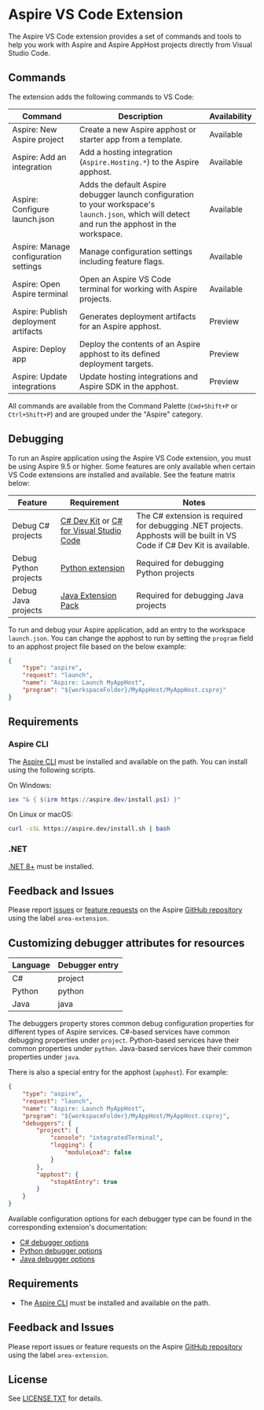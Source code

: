 
# Aspire VS Code Extension

The Aspire VS Code extension provides a set of commands and tools to help you work with Aspire and Aspire AppHost projects directly from Visual Studio Code.

## Commands

The extension adds the following commands to VS Code:

| Command | Description | Availability |
|---------|-------------|--------------|
| Aspire: New Aspire project | Create a new Aspire apphost or starter app from a template. | Available |
| Aspire: Add an integration | Add a hosting integration (`Aspire.Hosting.*`) to the Aspire apphost. | Available |
| Aspire: Configure launch.json | Adds the default Aspire debugger launch configuration to your workspace's `launch.json`, which will detect and run the apphost in the workspace. | Available |
| Aspire: Manage configuration settings | Manage configuration settings including feature flags. | Available |
| Aspire: Open Aspire terminal | Open an Aspire VS Code terminal for working with Aspire projects. | Available |
| Aspire: Publish deployment artifacts | Generates deployment artifacts for an Aspire apphost. | Preview |
| Aspire: Deploy app | Deploy the contents of an Aspire apphost to its defined deployment targets. | Preview |
| Aspire: Update integrations | Update hosting integrations and Aspire SDK in the apphost. | Preview |

All commands are available from the Command Palette (`Cmd+Shift+P` or `Ctrl+Shift+P`) and are grouped under the "Aspire" category.

## Debugging

To run an Aspire application using the Aspire VS Code extension, you must be using Aspire 9.5 or higher. Some features are only available when certain VS Code extensions are installed and available. See the feature matrix below:

| Feature | Requirement | Notes |
|---------|-------------|-------|
| Debug C# projects | [C# Dev Kit](https://marketplace.visualstudio.com/items?itemName=ms-dotnettools.csdevkit) or [C# for Visual Studio Code](https://marketplace.visualstudio.com/items?itemName=ms-dotnettools.csharp) | The C# extension is required for debugging .NET projects. Apphosts will be built in VS Code if C# Dev Kit is available. |
| Debug Python projects | [Python extension](https://marketplace.visualstudio.com/items?itemName=ms-python.python) | Required for debugging Python projects |
| Debug Java projects | [Java Extension Pack](https://marketplace.visualstudio.com/items?itemName=vscjava.vscode-java-pack) | Required for debugging Java projects |

To run and debug your Aspire application, add an entry to the workspace `launch.json`. You can change the apphost to run by setting the `program` field to an apphost project file based on the below example:

```json
{
    "type": "aspire",
    "request": "launch",
    "name": "Aspire: Launch MyAppHost",
    "program": "${workspaceFolder}/MyAppHost/MyAppHost.csproj"
}
```

## Requirements

### Aspire CLI

The [Aspire CLI](https://learn.microsoft.com/dotnet/aspire/cli/install) must be installed and available on the path. You can install using the following scripts.

On Windows:

```powershell
iex "& { $(irm https://aspire.dev/install.ps1) }"
```

On Linux or macOS:

```sh
curl -sSL https://aspire.dev/install.sh | bash
```

### .NET

[.NET 8+](https://dotnet.microsoft.com/en-us/download) must be installed.

## Feedback and Issues

Please report [issues](https://github.com/dotnet/aspire/issues/new?template=10_bug_report.yml&labels=area-extension) or [feature requests](https://github.com/dotnet/aspire/issues/new?template=20_feature-request.yml&labels=area-extension) on the Aspire [GitHub repository](https://github.com/dotnet/aspire/issues) using the label `area-extension`.

## Customizing debugger attributes for resources

| Language | Debugger entry |
|----------|-----------------|
| C# | project |
| Python | python |
| Java | java |

The debuggers property stores common debug configuration properties for different types of Aspire services.
C#-based services have common debugging properties under `project`. Python-based services have their common properties under `python`.
Java-based services have their common properties under `java`. 

There is also a special entry for the apphost (`apphost`). For example:

```json
{
    "type": "aspire",
    "request": "launch",
    "name": "Aspire: Launch MyAppHost",
    "program": "${workspaceFolder}/MyAppHost/MyAppHost.csproj",
    "debuggers": {
        "project": {
            "console": "integratedTerminal",
            "logging": {
                "moduleLoad": false
            }
        },
        "apphost": {
            "stopAtEntry": true
        }
    }
}
```

Available configuration options for each debugger type can be found in the corresponding extension's documentation:

- [C# debugger options](https://code.visualstudio.com/docs/csharp/debugging#_configuration-options)
- [Python debugger options](https://code.visualstudio.com/docs/python/debugging#_set-configuration-options)
- [Java debugger options](https://code.visualstudio.com/docs/java/java-debugging#_configuration-options)

## Requirements

- The [Aspire CLI](https://learn.microsoft.com/en-us/dotnet/aspire/cli/install) must be installed and available on the path.

## Feedback and Issues

Please report issues or feature requests on the Aspire [GitHub repository](https://github.com/dotnet/aspire/issues) using the label `area-extension`.

## License

See [LICENSE.TXT](./LICENSE.TXT) for details.
